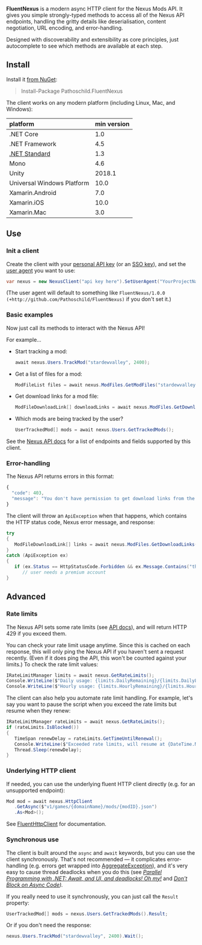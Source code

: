 **FluentNexus** is a modern async HTTP client for the Nexus Mods API. It gives you simple
strongly-typed methods to access all of the Nexus API endpoints, handling the gritty details like
deserialisation, content negotiation, URL encoding, and error-handling.

Designed with discoverability and extensibility as core principles, just autocomplete to see which
methods are available at each step.

## Install
Install it [from NuGet](https://nuget.org/packages/Pathoschild.FluentNexus):
> Install-Package Pathoschild.FluentNexus

The client works on any modern platform (including Linux, Mac, and Windows):

| platform                    | min version |
| :-------------------------- | :---------- |
| .NET Core                   | 1.0         |
| .NET Framework              | 4.5         |
| [.NET Standard][]           | 1.3         |
| Mono                        | 4.6         |
| Unity                       | 2018.1      |
| Universal Windows Platform  | 10.0        |
| Xamarin.Android             | 7.0         |
| Xamarin.iOS                 | 10.0        |
| Xamarin.Mac                 | 3.0         |

## Use
### Init a client
Create the client with your [personal API key](https://www.nexusmods.com/users/myaccount?tab=api)
(or an [SSO key](https://github.com/Nexus-Mods/sso-integration-demo)), and set the [user
agent](https://en.wikipedia.org/wiki/User_agent#Format_for_automated_agents_(bots)) you want to use:
```c#
var nexus = new NexusClient("api key here").SetUserAgent("YourProjectName/1.0.0 (+url)");
```

(The user agent will default to something like `FluentNexus/1.0.0 (+http://github.com/Pathoschild/FluentNexus)`
if you don't set it.)

### Basic examples
Now just call its methods to interact with the Nexus API! 

For example...

* Start tracking a mod:
  ```c#
  await nexus.Users.TrackMod("stardewvalley", 2400);
  ```
* Get a list of files for a mod:
  ```c#
  ModFileList files = await nexus.ModFiles.GetModFiles("stardewvalley", 2400);
  ```

* Get download links for a mod file:
   ```c#
   ModFileDownloadLink[] downloadLinks = await nexus.ModFiles.GetDownloadLinks("stardewvalley", 2400, 9622);
   ```
* Which mods are being tracked by the user?
  ```c#
  UserTrackedMod[] mods = await nexus.Users.GetTrackedMods();
  ```

See the [Nexus API docs](https://app.swaggerhub.com/apis-docs/NexusMods/nexus-mods_public_api_params_in_form_data/1.0)
for a list of endpoints and fields supported by this client.

### Error-handling
The Nexus API returns errors in this format:
```js
{
  "code": 403,
  "message": "You don't have permission to get download links from the API without visting nexusmods.com - this is for premium users only."
}
```

The client will throw an `ApiException` when that happens, which contains the HTTP status code,
Nexus error message, and response:
```c#
try
{
   ModFileDownloadLink[] links = await nexus.ModFiles.GetDownloadLinks("stardewvalley", 2400, 9622);
}
catch (ApiException ex)
{
   if (ex.Status == HttpStatusCode.Forbidden && ex.Message.Contains("this is for premium users only"))
      // user needs a premium account
}
```

## Advanced
### Rate limits
The Nexus API sets some rate limits (see [API docs](https://app.swaggerhub.com/apis-docs/NexusMods/nexus-mods_public_api_params_in_form_data/1.0)),
and will return HTTP 429 if you exceed them.

You can check your rate limit usage anytime. Since this is cached on each response, this will only
ping the Nexus API if you haven't sent a request recently. (Even if it does ping the API, this
won't be counted against your limits.) To check the rate limit values:

```c#
IRateLimitManager limits = await nexus.GetRateLimits();
Console.WriteLine($"Daily usage: {limits.DailyRemaining}/{limits.DailyLimit} requests left, will reset at {limits.DailyReset}.");
Console.WriteLine($"Hourly usage: {limits.HourlyRemaining}/{limits.HourlyLimit} requests left, will reset at {limits.HourlyReset}.");
```

The client can also help you automate rate limit handling. For example, let's say you want
to pause the script when you exceed the rate limits but resume when they renew:
```c#
IRateLimitManager rateLimits = await nexus.GetRateLimits();
if (rateLimits.IsBlocked())
{
   TimeSpan renewDelay = rateLimits.GetTimeUntilRenewal();
   Console.WriteLine($"Exceeded rate limits, will resume at {DateTime.Now + renewDelay} local time.");
   Thread.Sleep(renewDelay);
}
```

### Underlying HTTP client
If needed, you can use the underlying fluent HTTP client directly (e.g. for an unsupported endpoint):

```c#
Mod mod = await nexus.HttpClient
   .GetAsync($"v1/games/{domainName}/mods/{modID}.json")
   .As<Mod>();
```

See [FluentHttpClient](https://github.com/Pathoschild/FluentHttpClient/) for documentation.

### Synchronous use
The client is built around the `async` and `await` keywords, but you can use the client
synchronously. That's not recommended — it complicates error-handling (e.g. errors get wrapped
into [AggregateException][]), and it's very easy to cause thread deadlocks when you do this (see
_[Parallel Programming with .NET: Await, and UI, and deadlocks! Oh my!][]_ and
_[Don't Block on Async Code][])._

If you really need to use it synchronously, you can just call the `Result` property:
```c#
UserTrackedMod[] mods = nexus.Users.GetTrackedMods().Result;
```

Or if you don't need the response:

```c#
nexus.Users.TrackMod("stardewvalley", 2400).Wait();
```

[.NET Standard]: https://docs.microsoft.com/en-us/dotnet/articles/standard/library
[Parallel Programming with .NET: Await, and UI, and deadlocks! Oh my!]: https://blogs.msdn.microsoft.com/pfxteam/2011/01/13/await-and-ui-and-deadlocks-oh-my/
[Don't Block on Async Code]: https://blog.stephencleary.com/2012/07/dont-block-on-async-code.html
[media type formatters]: https://www.nuget.org/packages?q=MediaTypeFormatter

[AggregateException]: https://docs.microsoft.com/en-us/dotnet/api/system.aggregateexception

